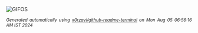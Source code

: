 <div align="justify">
<picture>
    <source media="(prefers-color-scheme: dark)" srcset="https://i.ibb.co/xM0k4H1/output-gif.gif">
    <source media="(prefers-color-scheme: light)" srcset="https://i.ibb.co/xM0k4H1/output-gif.gif">
    <img alt="GIFOS" src="https://i.ibb.co/xM0k4H1/output-gif.gif">
</picture>

<sub><i>Generated automatically using [x0rzavi/github-readme-terminal](https://github.com/x0rzavi/github-readme-terminal) on Mon Aug 05 06:56:16 AM IST 2024</i></sub>

<!-- <details>
<summary>More details</summary>

</details> -->
</div>

<!-- Image deletion URL: https://ibb.co/RCmF5y3/e1271571ca3a21bea129fc878e8d14dd -->